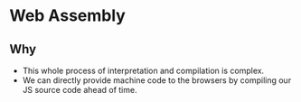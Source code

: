 # Web Assembly

## Why

- This whole process of interpretation and compilation is complex.
- We can directly provide machine code to the browsers by compiling our JS source code ahead of time.
